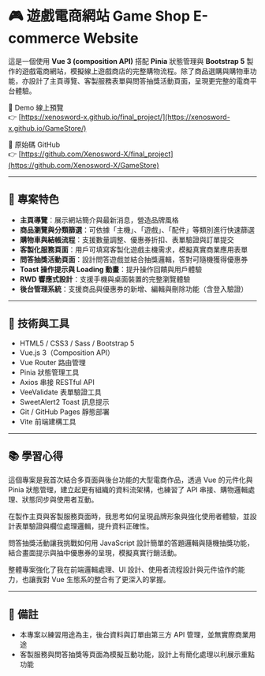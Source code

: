 # 🎮 遊戲電商網站 Game Shop E-commerce Website

這是一個使用 **Vue 3 (composition API)** 搭配 **Pinia** 狀態管理與 **Bootstrap 5** 製作的遊戲電商網站，模擬線上遊戲商店的完整購物流程。除了商品選購與購物車功能，亦設計了主頁導覽、客製服務表單與問答抽獎活動頁面，呈現更完整的電商平台體驗。

🔗 Demo 線上預覽  
👉 [https://xenosword-x.github.io/final_project/](https://xenosword-x.github.io/GameStore/)

📂 原始碼 GitHub  
👉 [https://github.com/Xenosword-X/final_project](https://github.com/Xenosword-X/GameStore)

---

## 📌 專案特色

- **主頁導覽**：展示網站簡介與最新消息，營造品牌風格
- **商品瀏覽與分類篩選**：可依據「主機」、「遊戲」、「配件」等類別進行快速篩選
- **購物車與結帳流程**：支援數量調整、優惠券折扣、表單驗證與訂單提交
- **客製化服務頁面**：用戶可填寫客製化遊戲主機需求，模擬真實商業應用表單
- **問答抽獎活動頁面**：設計問答遊戲並結合抽獎邏輯，答對可隨機獲得優惠券
- **Toast 操作提示與 Loading 動畫**：提升操作回饋與用戶體驗
- **RWD 響應式設計**：支援手機與桌面裝置的完整瀏覽體驗
- **後台管理系統**：支援商品與優惠券的新增、編輯與刪除功能（含登入驗證）

---

## 📁 技術與工具

- HTML5 / CSS3 / Sass / Bootstrap 5  
- Vue.js 3（Composition API）  
- Vue Router 路由管理  
- Pinia 狀態管理工具  
- Axios 串接 RESTful API  
- VeeValidate 表單驗證工具  
- SweetAlert2 Toast 訊息提示  
- Git / GitHub Pages 靜態部署
- Vite 前端建構工具

---

## 📚 學習心得

這個專案是我首次結合多頁面與後台功能的大型電商作品，透過 Vue 的元件化與 Pinia 狀態管理，建立起更有組織的資料流架構，也練習了 API 串接、購物邏輯處理、狀態同步與使用者互動。

在製作主頁與客製服務頁面時，我思考如何呈現品牌形象與強化使用者體驗，並設計表單驗證與欄位處理邏輯，提升資料正確性。

問答抽獎活動讓我挑戰如何用 JavaScript 設計簡單的答題邏輯與隨機抽獎功能，結合畫面提示與抽中優惠券的呈現，模擬真實行銷活動。

整體專案強化了我在前端邏輯處理、UI 設計、使用者流程設計與元件協作的能力，也讓我對 Vue 生態系的整合有了更深入的掌握。

---

## 📝 備註

- 本專案以練習用途為主，後台資料與訂單由第三方 API 管理，並無實際商業用途    
- 客製服務與問答抽獎等頁面為模擬互動功能，設計上有簡化處理以利展示重點功能

